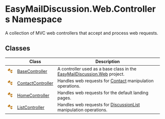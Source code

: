EasyMailDiscussion.Web.Controllers Namespace
============================================
A collection of MVC web controllers that accept and process web requests.


Classes
-------

|                 | Class                  | Description                                                                   |
| --------------- | ---------------------- | ----------------------------------------------------------------------------- |
| ![Public class] | [BaseController][1]    | A controller used as a base class in the [EasyMailDiscussion.Web][2] project. |
| ![Public class] | [ContactController][3] | Handles web requests for [Contact][4] manipulation operations.                |
| ![Public class] | [HomeController][5]    | Handles web requests for the default landing pages.                           |
| ![Public class] | [ListController][6]    | Handles web requests for [DiscussionList][7] manipulation operations.         |

[1]: BaseController/README.md
[2]: ../EasyMailDiscussion.Web/README.md
[3]: ContactController/README.md
[4]: ../EasyMailDiscussion.Common.Database/Contact/README.md
[5]: HomeController/README.md
[6]: ListController/README.md
[7]: ../EasyMailDiscussion.Common.Database/DiscussionList/README.md
[Public class]: ../icons/pubclass.svg "Public class"